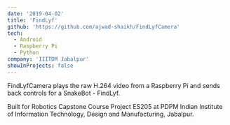 ```yaml
---
date: '2019-04-02'
title: 'FindLyf'
github: 'https://github.com/ajwad-shaikh/FindLyfCamera'
tech:
  - Android
  - Raspberry Pi
  - Python
company: 'IIITDM Jabalpur'
showInProjects: false
---
```


FindLyfCamera plays the raw H.264 video from a Raspberry Pi and sends back controls for a SnakeBot - FindLyf.

Built for Robotics Capstone Course Project ES205 at PDPM Indian Institute of Information Technology, Design and Manufacturing, Jabalpur.
